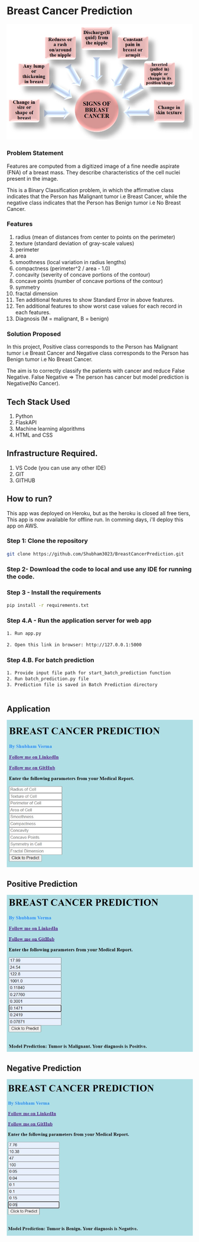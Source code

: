 # Breast Cancer Prediction
![image](https://github.com/Shubham3023/BreastCancerPrediction/blob/main/Notebook/Signs.jpg)

### Problem Statement
Features are computed from a digitized image of a fine needle aspirate (FNA) of a breast mass. They describe characteristics of the cell nuclei present in the image.

This is a Binary Classification problem, in which the affirmative class indicates that the Person has Malignant tumor i.e Breast Cancer, while the negative class
indicates that the Person has Benign tumor i.e No Breast Cancer.

### Features
1. radius (mean of distances from center to points on the perimeter)
2. texture (standard deviation of gray-scale values)
3. perimeter
4. area
5. smoothness (local variation in radius lengths)
6. compactness (perimeter^2 / area - 1.0)
7. concavity (severity of concave portions of the contour)
8. concave points (number of concave portions of the contour)
9. symmetry
10. fractal dimension
11. Ten additional features to show Standard Error in above features.
12. Ten additional features to show worst case values for each record in each features.
13. Diagnosis (M = malignant, B = benign)

### Solution Proposed 
In this project, Positive class corresponds to the Person has Malignant tumor i.e Breast Cancer and Negative class corresponds to the Person has Benign tumor i.e No Breast Cancer.

The aim is to correctly classify the patients with cancer and reduce False Negative.
False Negative => The person has cancer but model prediction is Negative(No Cancer).

## Tech Stack Used
1. Python 
2. FlaskAPI 
3. Machine learning algorithms
4. HTML and CSS

## Infrastructure Required.
1. VS Code (you can use any other IDE)
2. GIT
3. GITHUB

## How to run?
This app was deployed on Heroku, but as the heroku is closed all free tiers, This app is now available for offline run.
In comming days, i'll deploy this app on AWS.


### Step 1: Clone the repository
```bash
git clone https://github.com/Shubham3023/BreastCancerPrediction.git
```

### Step 2- Download the code to local and use any IDE for running the code.

### Step 3 - Install the requirements
```bash
pip install -r requirements.txt
```


### Step 4.A - Run the application server for web app
```bash
1. Run app.py
```

```bash
2. Open this link in browser: http://127.0.0.1:5000
```

### Step 4.B. For batch prediction
```
1. Provide input file path for start_batch_prediction function
2. Run batch_prediction.py file 
3. Prediction file is saved in Batch Prediction directory


```

## Application
![image](https://github.com/Shubham3023/BreastCancerPrediction/blob/main/Notebook/Homeapp.jpg)

## Positive Prediction
![image](https://github.com/Shubham3023/BreastCancerPrediction/blob/main/Notebook/Positive%20Prediction.jpg)

## Negative Prediction
![image](https://github.com/Shubham3023/BreastCancerPrediction/blob/main/Notebook/Negative%20Prediction.jpg)
